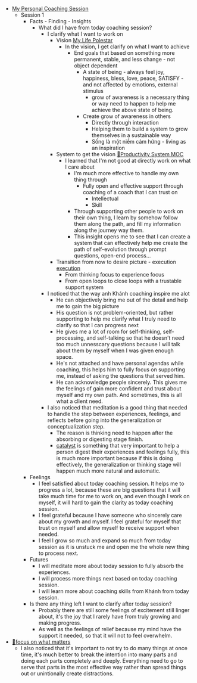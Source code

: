 - [My Personal Coaching Session](<My Personal Coaching Session.md>) 
    - Session 1
        - Facts - Finding - Insights
            - What did I have from today coaching session?
                - I clarify what I want to work on 
                    - Vision [My Life Polestar](<My Life Polestar.md>)
                        - In the vision, I get clarify on what I want to achieve
                            - End goals that based on something more permanent, stable, and less change - not object dependent
                                - A state of being - always feel joy, happiness, bless, love, peace, SATISFY - and not affected by emotions, external stimulus
                                    - grow of awareness is a necessary thing or way need to happen to help me achieve the above state of being.
                                - Create grow of awareness in others
                                    - Directly through interaction
                                    -  Helping them to build a system to grow themselves in a sustainable way
                                    - Sống là một niềm cảm hứng - living as an inspiration
                    - System to get the vision [🧭Productivity System MOC](<🧭Productivity System MOC.md>)
                        - I learned that I'm not good at directly work on what I care about
                            - I'm much more effective to handle my own thing through
                                - Fully open and effective support through coaching of a coach that I can trust on
                                    - Intellectual
                                    - Skill
                            - Through supporting other people to work on their own thing, I learn by somehow follow them along the path, and fill my information along the journey way them.
                            - This insight opens me to see that I can create a system that can effectively help me create the path of self-evolution through prompt questions, open-end process...
                    - Transition from now to desire picture - execution [execution](<execution.md>)
                        - From thinking focus to experience focus
                        - From open loops to close loops with a trustable support system
                - I noticed that the way anh Khánh coaching inspire me alot
                    - He can objectively bring me out of the detail and help me to gain the big picture
                    - His question is not problem-oriented, but rather supporting to help me clarify what I truly need to clarify so that I can progress next
                    - He gives me a lot of room for self-thinking, self-processing, and self-talking so that he doesn't need too much unnesscary questions because I will talk about them by myself when I was given enough space.
                    - He's not attached and have personal agendas while coaching, this helps him to fully focus on supporting me, instead of asking the questions that served him.
                    - He can acknowledge people sincerely. This gives me the feelings of gain more confident and trust about myself and my own path. And sometimes, this is all what a client need.
                - I also noticed that meditation is a good thing that needed to handle the step between experiences, feelings, and reflects before going into the generalization or conceptualization step. 
                    - The reason is thinking need to happen after the absorbing or digesting stage finish.
                    - [catalyst](<catalyst.md>) is something that very important to help a person digest their experiences and feelings fully, this is much more important because if this is doing effectively, the generalization or thinking stage will happen much more natural and automatic.
        - Feelings
            - I feel satisfied about today coaching session. It helps me to progress a lot, because these are big questions that it will take much time for me to work on, and even though I work on myself, it will hard to gain the clarity as today coaching session.
            - I feel grateful because I have someone who sincerely care about my growth and myself. I feel grateful for myself that trust on myself and allow myself to receive support when needed.
            - I feel I grow so much and expand so much from today session as it is unstuck me and open me the whole new thing to process next.
        - Futures
            - I will meditate more about today session to fully absorb the experiences.
            - I will process more things next based on today coaching session.
            - I will learn more about coaching skills from Khánh from today session.
        - Is there any thing left I want to clarify after today session?
            - Probably there are still some feelings of excitement still linger about, it's the joy that I rarely have from truly growing and making progress.
            - As well as the feelings of relief because my mind have the support it needed, so that it will not to feel overwhelm.
- [🌱focus on what matters](<🌱focus on what matters.md>) 
    - I also noticed that it's important to not try to do many things at once time, it's much better to break the intention into many parts and doing each parts completely and deeply. Everything need to go to serve that parts in the most effective way rather than spread things out or unintionally create distractions.

